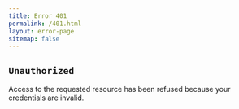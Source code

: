 ```yaml
---
title: Error 401
permalink: /401.html
layout: error-page
sitemap: false
---
```

## `Unauthorized`
Access to the requested resource has been refused because your credentials are invalid.